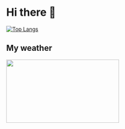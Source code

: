 # Hi there 👋

[![Top Langs](https://github-readme-stats.vercel.app/api/top-langs/?username=mstrow&layout=compact&langs_count=8)](https://github.com/anuraghazra/github-readme-stats)

## My weather
<img width="300px" height="167px"
 src="https://services.metservice.com/weather-widget/widget?params=white|small|portrait|days-3|modern&loc=christchurch&type=urban" />
